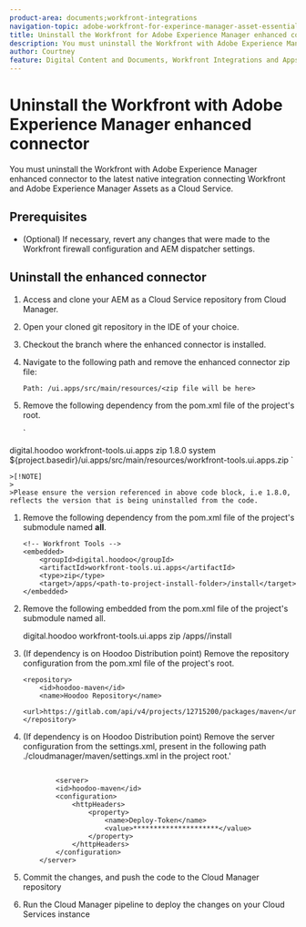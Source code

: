 ```yaml
---
product-area: documents;workfront-integrations
navigation-topic: adobe-workfront-for-experince-manager-asset-essentials
title: Uninstall the Workfront for Adobe Experience Manager enhanced connector
description: You must uninstall the Workfront with Adobe Experience Manager enhanced connector to the latest native integration connecting Workfront and Adobe Experience Manager Assets as a Cloud Service.
author: Courtney
feature: Digital Content and Documents, Workfront Integrations and Apps
---
```


# Uninstall the Workfront with Adobe Experience Manager enhanced connector

You must uninstall the Workfront with Adobe Experience Manager enhanced connector to the latest native integration connecting Workfront and Adobe Experience Manager Assets as a Cloud Service.

## Prerequisites 

* (Optional) If necessary, revert any changes that were made to the Workfront firewall configuration and AEM dispatcher settings.

## Uninstall the enhanced connector

1.  Access and clone your AEM as a Cloud Service repository from Cloud Manager.

1. Open your cloned git repository in the IDE of your choice.

1. Checkout the branch where the enhanced connector is installed.

1. Navigate to the following path and remove the enhanced connector zip file: 

    `Path: /ui.apps/src/main/resources/<zip file will be here>`

1. Remove the following dependency from the pom.xml file of the project's root.

   ` <!-- Workfront Tools -->
<dependency>
    <groupId>digital.hoodoo</groupId>
    <artifactId>workfront-tools.ui.apps</artifactId>
    <type>zip</type>
    <version>1.8.0</version>
    <scope>system</scope>
    <systemPath>${project.basedir}/ui.apps/src/main/resources/workfront-tools.ui.apps.zip</systemPath>
</dependency>`

    >[!NOTE]
    >
    >Please ensure the version referenced in above code block, i.e 1.8.0, reflects the version that is being uninstalled from the code.

1. Remove the following dependency from the pom.xml file of the project's submodule named **all**.

    ```
    <!-- Workfront Tools -->
    <embedded>
        <groupId>digital.hoodoo</groupId>
        <artifactId>workfront-tools.ui.apps</artifactId>
        <type>zip</type>
        <target>/apps/<path-to-project-install-folder>/install</target>
    </embedded>
    ```
1. Remove the following embedded from the pom.xml file of  the project's submodule named all.

    <!-- Workfront Tools -->
    <embedded>
        <groupId>digital.hoodoo</groupId>
        <artifactId>workfront-tools.ui.apps</artifactId>
        <type>zip</type>
        <target>/apps/<path-to-project-install-folder>/install</target>
    </embedded>

1. (If dependency is on Hoodoo Distribution point) Remove the repository configuration from the pom.xml file of the project's root.

    ```
    <repository>
        <id>hoodoo-maven</id>
        <name>Hoodoo Repository</name>
        <url>https://gitlab.com/api/v4/projects/12715200/packages/maven</url>
    </repository>
    ```

1. (If dependency is on Hoodoo Distribution point) Remove the server configuration from the settings.xml, present in the following path ./cloudmanager/maven/settings.xml in the project root.'

    ```

            <server>
            <id>hoodoo-maven</id>
            <configuration>
                <httpHeaders>
                    <property>
                        <name>Deploy-Token</name>
                        <value>*********************</value>
                    </property>
                </httpHeaders>
            </configuration>
        </server>
    ```

1. Commit the changes, and push the code to the Cloud Manager repository

1. Run the Cloud Manager pipeline to deploy the changes on your Cloud Services instance